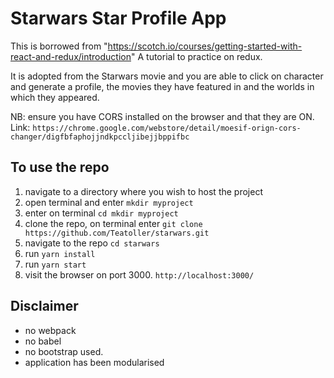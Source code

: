# Starwars Star Profile App

This is borrowed from "https://scotch.io/courses/getting-started-with-react-and-redux/introduction"
A tutorial to practice on redux.

It is adopted from the Starwars movie and you are able to click on character and generate a profile, the movies they have featured in and the worlds in which they appeared.

NB: ensure you have CORS installed on the browser and that they are ON.
Link: `https://chrome.google.com/webstore/detail/moesif-orign-cors-changer/digfbfaphojjndkpccljibejjbppifbc`

## To use the repo

1. navigate to a directory where you wish to host the project
2. open terminal and enter `mkdir myproject`
3. enter on terminal `cd mkdir myproject`
4. clone the repo, on terminal enter `git clone https://github.com/Teatoller/starwars.git`
5. navigate to the repo `cd starwars`
6. run `yarn install`
7. run `yarn start`
8. visit the browser on port 3000. `http://localhost:3000/`

## Disclaimer

- no webpack
- no babel
- no bootstrap used.
- application has been modularised
